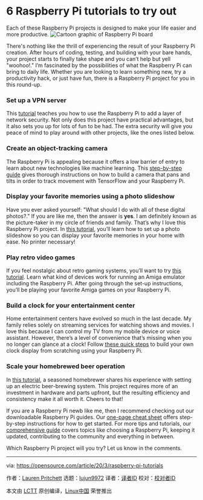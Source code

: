 [#]: collector: (lujun9972)
[#]: translator: ( )
[#]: reviewer: ( )
[#]: publisher: ( )
[#]: url: ( )
[#]: subject: (6 Raspberry Pi tutorials to try out)
[#]: via: (https://opensource.com/article/20/3/raspberry-pi-tutorials)
[#]: author: (Lauren Pritchett https://opensource.com/users/lauren-pritchett)

6 Raspberry Pi tutorials to try out
======
Each of these Raspberry Pi projects is designed to make your life easier
and more productive.
![Cartoon graphic of Raspberry Pi board][1]

There's nothing like the thrill of experiencing the result of your Raspberry Pi creation. After hours of coding, testing, and building with your bare hands, your project starts to finally take shape and you can’t help but yell "woohoo!." I’m fascinated by the possibilities of what the Raspberry Pi can bring to daily life. Whether you are looking to learn something new, try a productivity hack, or just have fun, there is a Raspberry Pi project for you in this round-up. 

### Set up a VPN server

This [tutorial][2] teaches you how to use the Raspberry Pi to add a layer of network security. Not only does this project have practical advantages, but it also sets you up for lots of fun to be had. The extra security will give you peace of mind to play around with other projects, like the ones listed below.

### Create an object-tracking camera

The Raspberry Pi is appealing because it offers a low barrier of entry to learn about new technologies like machine learning. This [step-by-step guide][3] gives thorough instructions on how to build a camera that pans and tilts in order to track movement with TensorFlow and your Raspberry Pi. 

### Display your favorite memories using a photo slideshow

Have you ever asked yourself: "What should I do with all of these digital photos?." If you are like me, then the answer is **yes**. I am definitely known as the picture-taker in my circle of friends and family. That’s why I love this Raspberry Pi project. In [this tutorial][4], you’ll learn how to set up a photo slideshow so you can display your favorite memories in your home with ease. No printer necessary!

### Play retro video games

If you feel nostalgic about retro gaming systems, you’ll want to try [this tutorial][5]. Learn what kind of devices work for running an Amiga emulator including the Raspberry Pi. After going through the set-up instructions, you’ll be playing your favorite Amiga games on your Raspberry Pi.

### Build a clock for your entertainment center

Home entertainment centers have evolved so much in the last decade. My family relies solely on streaming services for watching shows and movies. I love this because I can control my TV from my mobile device or voice assistant. However, there’s a level of convenience that’s missing when you no longer can glance at a clock! Follow [these quick steps][6] to build your own clock display from scratching using your Raspberry Pi.

### Scale your homebrewed beer operation

In [this tutorial][7], a seasoned homebrewer shares his experience with setting up an electric beer-brewing system. This project requires more of an investment in hardware and parts upfront, but the resulting efficiency and consistency make it all worth it. Cheers to that!

If you are a Raspberry Pi newb like me, then I recommend checking out our downloadable Raspberry Pi guides. Our [one-page cheat sheet][8] offers step-by-step instructions for how to get started. For more tips and tutorials, our [comprehensive guide][9] covers topics like choosing a Raspberry Pi, keeping it updated, contributing to the community and everything in between. 

Which Raspberry Pi project will you try? Let us know in the comments.

--------------------------------------------------------------------------------

via: https://opensource.com/article/20/3/raspberry-pi-tutorials

作者：[Lauren Pritchett][a]
选题：[lujun9972][b]
译者：[译者ID](https://github.com/译者ID)
校对：[校对者ID](https://github.com/校对者ID)

本文由 [LCTT](https://github.com/LCTT/TranslateProject) 原创编译，[Linux中国](https://linux.cn/) 荣誉推出

[a]: https://opensource.com/users/lauren-pritchett
[b]: https://github.com/lujun9972
[1]: https://opensource.com/sites/default/files/styles/image-full-size/public/lead-images/raspberrypi_cartoon.png?itok=m3TcBONJ (Cartoon graphic of Raspberry Pi board)
[2]: https://opensource.com/article/19/6/raspberry-pi-vpn-server
[3]: https://opensource.com/article/20/1/object-tracking-camera-raspberry-pi
[4]: https://opensource.com/article/19/2/wifi-picture-frame-raspberry-pi
[5]: https://opensource.com/article/19/3/amiga-raspberry-pi
[6]: https://opensource.com/article/17/7/raspberry-pi-clock
[7]: https://opensource.com/article/17/7/brewing-beer-python-and-raspberry-pi
[8]: https://opensource.com/downloads/getting-started-raspberry-pi-cheat-sheet
[9]: https://opensource.com/downloads/raspberry-pi-guide
